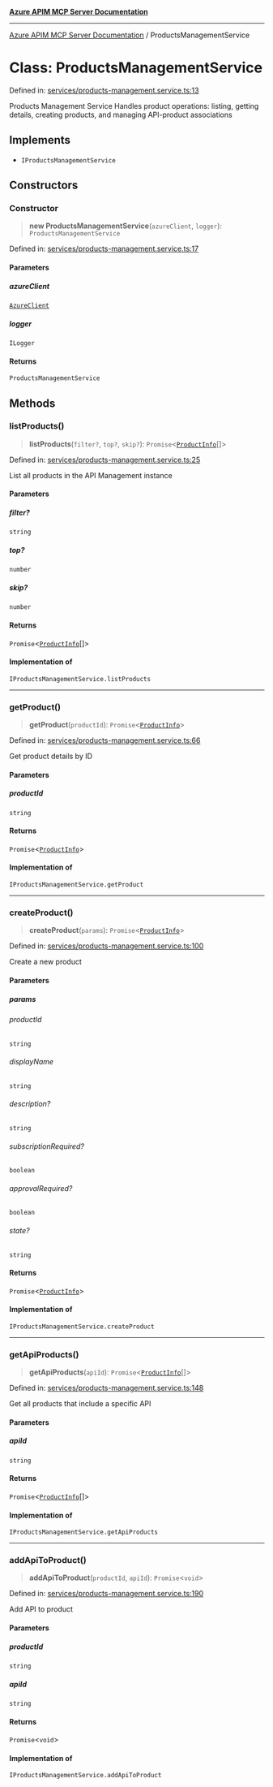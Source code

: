 [**Azure APIM MCP Server Documentation**](../README.md)

***

[Azure APIM MCP Server Documentation](../globals.md) / ProductsManagementService

# Class: ProductsManagementService

Defined in: [services/products-management.service.ts:13](https://github.com/dviana78/test-mcp-repo/blob/main/src/services/products-management.service.ts#L13)

Products Management Service
Handles product operations: listing, getting details, creating products, and managing API-product associations

## Implements

- `IProductsManagementService`

## Constructors

### Constructor

> **new ProductsManagementService**(`azureClient`, `logger`): `ProductsManagementService`

Defined in: [services/products-management.service.ts:17](https://github.com/dviana78/test-mcp-repo/blob/main/src/services/products-management.service.ts#L17)

#### Parameters

##### azureClient

[`AzureClient`](AzureClient.md)

##### logger

`ILogger`

#### Returns

`ProductsManagementService`

## Methods

### listProducts()

> **listProducts**(`filter?`, `top?`, `skip?`): `Promise`\<[`ProductInfo`](../interfaces/ProductInfo.md)[]\>

Defined in: [services/products-management.service.ts:25](https://github.com/dviana78/test-mcp-repo/blob/main/src/services/products-management.service.ts#L25)

List all products in the API Management instance

#### Parameters

##### filter?

`string`

##### top?

`number`

##### skip?

`number`

#### Returns

`Promise`\<[`ProductInfo`](../interfaces/ProductInfo.md)[]\>

#### Implementation of

`IProductsManagementService.listProducts`

***

### getProduct()

> **getProduct**(`productId`): `Promise`\<[`ProductInfo`](../interfaces/ProductInfo.md)\>

Defined in: [services/products-management.service.ts:66](https://github.com/dviana78/test-mcp-repo/blob/main/src/services/products-management.service.ts#L66)

Get product details by ID

#### Parameters

##### productId

`string`

#### Returns

`Promise`\<[`ProductInfo`](../interfaces/ProductInfo.md)\>

#### Implementation of

`IProductsManagementService.getProduct`

***

### createProduct()

> **createProduct**(`params`): `Promise`\<[`ProductInfo`](../interfaces/ProductInfo.md)\>

Defined in: [services/products-management.service.ts:100](https://github.com/dviana78/test-mcp-repo/blob/main/src/services/products-management.service.ts#L100)

Create a new product

#### Parameters

##### params

###### productId

`string`

###### displayName

`string`

###### description?

`string`

###### subscriptionRequired?

`boolean`

###### approvalRequired?

`boolean`

###### state?

`string`

#### Returns

`Promise`\<[`ProductInfo`](../interfaces/ProductInfo.md)\>

#### Implementation of

`IProductsManagementService.createProduct`

***

### getApiProducts()

> **getApiProducts**(`apiId`): `Promise`\<[`ProductInfo`](../interfaces/ProductInfo.md)[]\>

Defined in: [services/products-management.service.ts:148](https://github.com/dviana78/test-mcp-repo/blob/main/src/services/products-management.service.ts#L148)

Get all products that include a specific API

#### Parameters

##### apiId

`string`

#### Returns

`Promise`\<[`ProductInfo`](../interfaces/ProductInfo.md)[]\>

#### Implementation of

`IProductsManagementService.getApiProducts`

***

### addApiToProduct()

> **addApiToProduct**(`productId`, `apiId`): `Promise`\<`void`\>

Defined in: [services/products-management.service.ts:190](https://github.com/dviana78/test-mcp-repo/blob/main/src/services/products-management.service.ts#L190)

Add API to product

#### Parameters

##### productId

`string`

##### apiId

`string`

#### Returns

`Promise`\<`void`\>

#### Implementation of

`IProductsManagementService.addApiToProduct`
